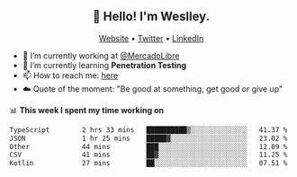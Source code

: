 <h2 align="center">👋 Hello! I'm Weslley.</h2>
<p align="center">
  <a href="http://weslleyneri.com.br">Website</a> •
  <a href="https://twitter.com/Weslley_Neri">Twitter</a> •
  <a href="https://www.linkedin.com/in/weslley-neri-3658908b">LinkedIn</a>
</p>


- 🔭 I’m currently working at [@MercadoLibre](https://github.com/mercadolibre)
- 🌱 I’m currently learning **Penetration Testing**
- 📫 How to reach me: [here](mailto:weslley39@gmail.com)
- ☁️ Quote of the moment: "Be good at something, get good or give up"

📊 **This week I spent my time working on**
<!--START_SECTION:waka-->

```txt
TypeScript        2 hrs 33 mins   ██████████▒░░░░░░░░░░░░░░   41.37 %
JSON              1 hr 25 mins    █████▓░░░░░░░░░░░░░░░░░░░   23.02 %
Other             44 mins         ███░░░░░░░░░░░░░░░░░░░░░░   12.09 %
CSV               41 mins         ██▓░░░░░░░░░░░░░░░░░░░░░░   11.25 %
Kotlin            27 mins         ██░░░░░░░░░░░░░░░░░░░░░░░   07.51 %
```

<!--END_SECTION:waka-->

<!-- Inspired by https://github.com/gruselhaus/gruselhaus -->
